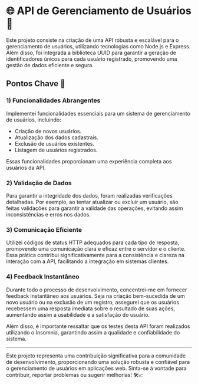 # 🌐 API de Gerenciamento de Usuários 🚀

Este projeto consiste na criação de uma API robusta e escalável para o gerenciamento de usuários, utilizando tecnologias como Node.js e Express. Além disso, foi integrada a biblioteca UUID para garantir a geração de identificadores únicos para cada usuário registrado, promovendo uma gestão de dados eficiente e segura.

## Pontos Chave 🔑

### 1) Funcionalidades Abrangentes
Implementei funcionalidades essenciais para um sistema de gerenciamento de usuários, incluindo:

- Criação de novos usuários.
- Atualização dos dados cadastrais.
- Exclusão de usuários existentes.
- Listagem de usuários registrados.

Essas funcionalidades proporcionam uma experiência completa aos usuários da API.

### 2) Validação de Dados
Para garantir a integridade dos dados, foram realizadas verificações detalhadas. Por exemplo, ao tentar atualizar ou excluir um usuário, são feitas validações para garantir a validade das operações, evitando assim inconsistências e erros nos dados.

### 3) Comunicação Eficiente
Utilizei códigos de status HTTP adequados para cada tipo de resposta, promovendo uma comunicação clara e eficaz entre o servidor e o cliente. Essa prática contribui significativamente para a consistência e clareza na interação com a API, facilitando a integração em sistemas clientes.

### 4) Feedback Instantâneo
Durante todo o processo de desenvolvimento, concentrei-me em fornecer feedback instantâneo aos usuários. Seja na criação bem-sucedida de um novo usuário ou na exclusão de um registro, assegurei que os usuários recebessem uma resposta imediata sobre o resultado de suas ações, aumentando assim a usabilidade e a satisfação do usuário.

Além disso, é importante ressaltar que os testes desta API foram realizados utilizando o Insomnia, garantindo assim a qualidade e confiabilidade do sistema.

---
Este projeto representa uma contribuição significativa para a comunidade de desenvolvimento, proporcionando uma solução robusta e confiável para o gerenciamento de usuários em aplicações web. Sinta-se à vontade para contribuir, reportar problemas ou sugerir melhorias! 🛠️📈
